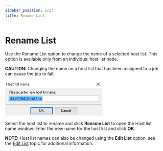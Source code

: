 ```yaml
---
sidebar_position: 5727
title: Rename List
---
```


# Rename List

Use the Rename List option to change the name of a selected host list. This option is available only from an individual host list node.

**CAUTION:** Changing the name on a host list that has been assigned to a job can cause the job to fail.

![Host list name window](../../../../../../../static/images/AccessAnalyzer_12.0/Content/Resources/Images/EnterpriseAuditor/Admin/HostManagement/HostListName.png "Host list name window")

Select the host list to rename and click **Rename List** to open the Host list name window. Enter the new name for the host list and click **OK**.

**NOTE:** Host list names can also be changed using the **Edit List** option, see the [Edit List](EditList "Edit List") topic for additional information.